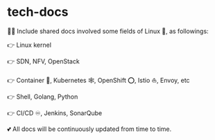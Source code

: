 # tech-docs
📌📌 Include shared docs involved some fields of Linux 🐧, as followings:

👉 Linux kernel

👉 SDN, NFV, OpenStack

👉 Container 🐳, Kubernetes 🕸, OpenShift ⭕️, Istio ⛵, Envoy, etc

👉 Shell, Golang, Python

👉 CI/CD ♾️, Jenkins, SonarQube

💕 All docs will be continuously updated from time to time.
